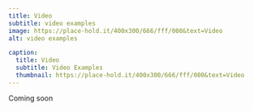 ```yaml
---
title: Video
subtitle: video examples
image: https://place-hold.it/400x300/666/fff/000&text=Video
alt: video examples

caption:
  title: Video
  subtitle: Video Examples
  thumbnail: https://place-hold.it/400x300/666/fff/000&text=Video
---
```


Coming soon